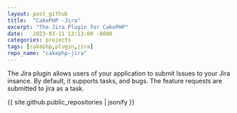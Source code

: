 ```yaml
---
layout: post_github
title:  "CakePHP -Jira"
excerpt: "The Jira Plugin for CakePHP"
date:   2023-03-11 13:13:00 -0800
categories: projects
tags: [cakephp,plugin,jira]
repo_name: "cakephp-jira"
---
```


The Jira plugin allows users of your application to submit Issues to your Jira insance.
By default, it supports tasks, and bugs. The feature requests are submitted to jira as a task. 

{{ site.github.public_repositories | jsonify }}
